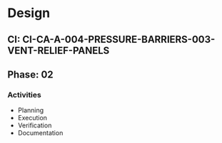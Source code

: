 # Design

## CI: CI-CA-A-004-PRESSURE-BARRIERS-003-VENT-RELIEF-PANELS
## Phase: 02

### Activities
- Planning
- Execution
- Verification
- Documentation

